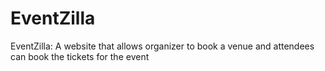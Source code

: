 # EventZilla
EventZilla: A website that allows organizer to book a venue and attendees can book the tickets for the event
